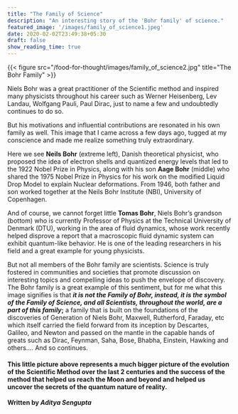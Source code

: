 ```yaml
---
title: "The Family of Science"
description: "An interesting story of the 'Bohr family' of science."
featured_image: '/images/family_of_science1.jpeg'
date: 2020-02-02T23:49:38+05:30
draft: false
show_reading_time: true
---
```

{{< figure src="/food-for-thought/images/family_of_science2.jpg" title="The Bohr Family" >}}

Niels Bohr was a great practitioner of the Scientific method and inspired many physicists throughout his career such as Werner Heisenberg, Lev Landau, Wolfgang Pauli, Paul Dirac, just to name a few and undoubtedly continues to do so.

But his motivations and influential contributions are resonated in his own family as well. This image that I came across a few days ago, tugged at my conscience and made me realize something truly extraordinary.

Here we see **Neils Bohr** (extreme left), Danish theoretical physicist, who proposed the idea of electron shells and quantized energy levels that led to the 1922 Nobel Prize in Physics, along with his son **Aage Bohr** (middle) who shared the 1975 Nobel Prize in Physics for his work on the modified Liquid Drop Model to explain Nuclear deformations. From 1946, both father and son worked together at the Neils Bohr Institute (NBI), University of Copenhagen.

And of course, we cannot forget little **Tomas Bohr**, Niels Bohr’s grandson (bottom) who is currently Professor of Physics at the Technical University of Denmark (DTU), working in the area of fluid dynamics, whose work recently helped disprove a report that a macroscopic fluid dynamic system can exhibit quantum-like behavior. He is one of the leading researchers in his field and a great example for young physicists.

But not all members of the Bohr family are scientists. Science is truly fostered in communities and societies that promote discussion on interesting topics and compelling ideas to push the envelope of discovery. The Bohr family is a great example of this sentiment, but for me what this image signifies is that **_it is not the Family of Bohr, instead, it is the symbol of the Family of Science, and all Scientists, throughout the world, are a part of this family_;** a family that is built on the foundations of the discoveries of Generation of Niels Bohr, Maxwell, Rutherford, Faraday, etc which itself carried the field forward from its inception by Descartes, Galileo, and Newton and passed on the mantle in the capable hands of greats such as Dirac, Feynman, Saha, Bose, Bhabha, Einstein, Hawking and others…. And so continues.

#### **This little picture above represents a much bigger picture of the evolution of the Scientific Method over the last 2 centuries and the success of the method that helped us reach the Moon and beyond and helped us uncover the secrets of the quantum nature of reality.**

**Written by _Aditya Sengupta_**

<div id="commento"></div>
<script src="https://cdn.commento.io/js/commento.js"></script>